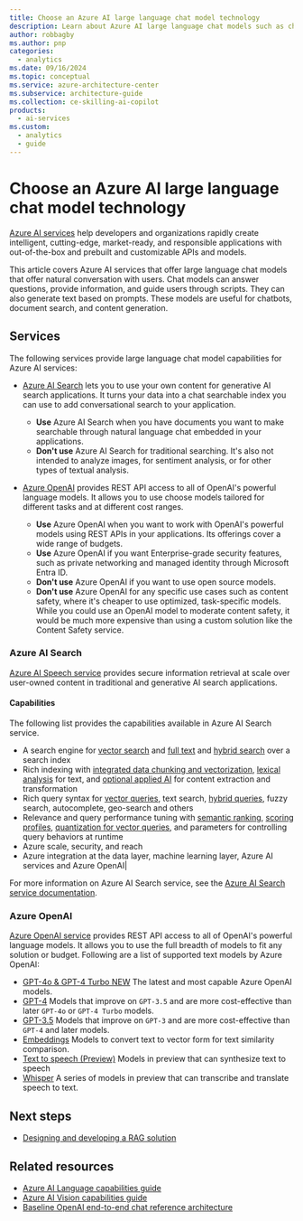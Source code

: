 ```yaml
---
title: Choose an Azure AI large language chat model technology 
description: Learn about Azure AI large language chat models such as chatbots, document search, and content generation.
author: robbagby
ms.author: pnp
categories:
  - analytics
ms.date: 09/16/2024
ms.topic: conceptual
ms.service: azure-architecture-center
ms.subservice: architecture-guide
ms.collection: ce-skilling-ai-copilot
products:
  - ai-services
ms.custom:
  - analytics
  - guide
---
```


# Choose an Azure AI large language chat model technology 

[Azure AI services](/azure/ai-services/what-are-ai-services) help developers and organizations rapidly create intelligent, cutting-edge, market-ready, and responsible applications with out-of-the-box and prebuilt and customizable APIs and models. 

This article covers Azure AI services that offer large language chat models that offer natural conversation with users. Chat models can answer questions, provide information, and guide users through scripts. They can also generate text based on prompts. These models are useful for chatbots, document search, and content generation.


## Services

The following services provide large language chat model capabilities for Azure AI services:

- [Azure AI Search](#azure-ai-search) lets you to use your own content for generative AI search applications. It turns your data into a chat searchable index you can use to add conversational search to your application. 
    - **Use** Azure AI Search when you have documents you want to make searchable through natural language chat embedded in your applications.
    - **Don't use** Azure AI Search for traditional searching. It's also not intended to analyze images, for sentiment analysis, or for other types of textual analysis.

- [Azure OpenAI](#azure-openai) provides REST API access to all of OpenAI's powerful language models. It allows you to use choose models tailored for different tasks and at different cost ranges.
    - **Use** Azure OpenAI when you want to work with OpenAI's powerful models using REST APIs in your applications. Its offerings cover a wide range of budgets.
    - **Use** Azure OpenAI if you want Enterprise-grade security features, such as private networking and managed identity through Microsoft Entra ID.
    - **Don't use** Azure OpenAI if you want to use open source models.
    - **Don't use** Azure OpenAI for any specific use cases such as content safety, where it's cheaper to use optimized, task-specific models. While you could use an OpenAI model to moderate content safety, it would be much more expensive than using a custom solution like the Content Safety service.


### Azure AI Search

[Azure AI Speech service](/azure/ai-services/speech-service/overview) provides secure information retrieval at scale over user-owned content in traditional and generative AI search applications.


#### Capabilities

The following list provides the capabilities available in Azure AI Search service.

+ A search engine for [vector search](/azure/search/vector-search-overview) and [full text](/azure/search/search-lucene-query-architecture) and [hybrid search](/azure/search/hybrid-search-overview) over a search index 
+ Rich indexing with [integrated data chunking and vectorization](/azure/search/vector-search-integrated-vectorization), [lexical analysis](/azure/search/search-analyzers) for text, and [optional applied AI](/azure/search/cognitive-search-concept-intro) for content extraction and transformation
+ Rich query syntax for [vector queries](/azure/search/vector-search-how-to-query), text search, [hybrid queries](/azure/search/hybrid-search-how-to-query), fuzzy search, autocomplete, geo-search and others
+ Relevance and query performance tuning with [semantic ranking](/azure/search/semantic-search-overview), [scoring profiles](/azure/search/index-add-scoring-profiles), [quantization for vector queries](/azure/search/vector-search-how-to-configure-compression-storage), and parameters for controlling query behaviors at runtime 
+ Azure scale, security, and reach
+ Azure integration at the data layer, machine learning layer, Azure AI services and Azure OpenAI|


For more information on Azure AI Search service, see the [Azure AI Search service documentation](/azure/search/search-what-is-azure-search).


### Azure OpenAI

[Azure OpenAI service](/azure/ai-services/openai/index) provides REST API access to all of OpenAI's powerful language models. It allows you to use the full breadth of models to fit any solution or budget. Following are a list of supported text models by Azure OpenAI:

- [GPT-4o & GPT-4 Turbo NEW](/azure/ai-services/openai/concepts/models#gpt-4o-and-gpt-4-turbo) The latest and most capable Azure OpenAI models.
- [GPT-4](/azure/ai-services/openai/concepts/models#gpt-4) Models that improve on `GPT-3.5` and are more cost-effective than later `GPT-4o` or `GPT-4 Turbo` models.
- [GPT-3.5](/azure/ai-services/openai/concepts/models#gpt-35) Models that improve on `GPT-3` and are more cost-effective than `GPT-4` and later models.
- [Embeddings](/azure/ai-services/openai/concepts/models#embeddings-models) Models to convert text to vector form for text similarity comparison.
- [Text to speech (Preview)](/azure/ai-services/openai/concepts/models#text-to-speech-models-preview) Models in preview that can synthesize text to speech
- [Whisper](/azure/ai-services/openai/concepts/models#whisper-models) A series of models in preview that can transcribe and translate speech to text.





## Next steps

- [Designing and developing a RAG solution](/azure/architecture/ai-ml/guide/rag/rag-solution-design-and-evaluation-guide)


## Related resources

- [Azure AI Language capabilities guide](targeted-language-processing.md)
- [Azure AI Vision capabilities guide](image-video-processing.md)
- [Baseline OpenAI end-to-end chat reference architecture](/azure/architecture/ai-ml/architecture/baseline-openai-e2e-chat)
